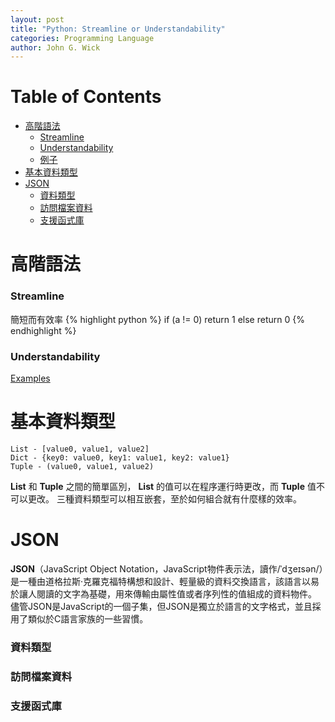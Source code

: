 ```yaml
---
layout: post
title: "Python: Streamline or Understandability"
categories: Programming Language
author: John G. Wick
---
```


# Table of Contents
* [高階語法](#高階語法)
  * [Streamline](#Streamline)
  * [Understandability](#Understandability)
  * [例子](#)
* [基本資料類型](#基本資料類型)
* [JSON](#JSON)
  * [資料類型](#資料類型)
  * [訪問檔案資料](#訪問檔案資料)
  * [支援函式庫](#支援函式庫)

# 高階語法
### Streamline

簡短而有效率
{% highlight python %}
if (a != 0)
  return 1
else
  return 0
{% endhighlight %}

### Understandability

[Examples](#)

# 基本資料類型

```
List - [value0, value1, value2]
Dict - {key0: value0, key1: value1, key2: value1}
Tuple - (value0, value1, value2)
```
**List** 和 **Tuple** 之間的簡單區別， **List** 的值可以在程序運行時更改，而 **Tuple** 值不可以更改。
三種資料類型可以相互嵌套，至於如何組合就有什麼樣的效率。

# JSON

**JSON**（JavaScript Object Notation，JavaScript物件表示法，讀作/ˈdʒeɪsən/）是一種由道格拉斯·克羅克福特構想和設計、輕量級的資料交換語言，該語言以易於讓人閱讀的文字為基礎，用來傳輸由屬性值或者序列性的值組成的資料物件。
儘管JSON是JavaScript的一個子集，但JSON是獨立於語言的文字格式，並且採用了類似於C語言家族的一些習慣。

### 資料類型
### 訪問檔案資料
### 支援函式庫
